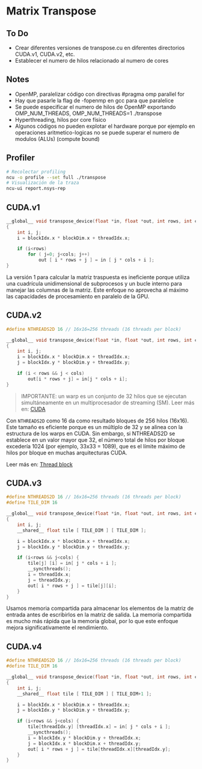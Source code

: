 # Matrix Transpose

## To Do

- Crear diferentes versiones de transpose.cu en diferentes directorios CUDA.v1, CUDA.v2, etc.
- Establecer el numero de hilos relacionado al numero de cores

## Notes

- OpenMP, paralelizar código con directivas #pragma omp parallel for
- Hay que pasarle la flag de -fopenmp en gcc para que paralelice
- Se puede especificar el numero de hilos de OpenMP exportando OMP_NUM_THREADS, OMP_NUM_THREADS=1 ./transpose
- Hyperthreading, hilos por core físico
- Algunos códigos no pueden explotar el hardware porque por ejemplo en operaciones aritmetico-logicas no se puede superar el numero de modulos (ALUs) (compute bound)

## Profiler

```bash
# Recolectar profiling
ncu -o profile --set full ./transpose
# Visualización de la traza
ncu-ui report.nsys-rep
```

## CUDA.v1

```c
__global__ void transpose_device(float *in, float *out, int rows, int cols) 
{ 
    int i, j; 
    i = blockIdx.x * blockDim.x + threadIdx.x; 

    if (i<rows)
        for ( j=0; j<cols; j++) 
            out [ i * rows + j ] = in [ j * cols + i ]; 
}
```

La versión 1 para calcular la matriz traspuesta es ineficiente porque utiliza una cuadrícula unidimensional de subprocesos y un bucle interno para manejar las columnas de la matriz. Este enfoque no aprovecha al máximo las capacidades de procesamiento en paralelo de la GPU.

## CUDA.v2

```c
#define NTHREADS2D 16 // 16x16=256 threads (16 threads per block)

__global__ void transpose_device(float *in, float *out, int rows, int cols) 
{ 
    int i, j;
    i = blockIdx.x * blockDim.x + threadIdx.x; 
    j = blockIdx.y * blockDim.y + threadIdx.y; 

    if (i < rows && j < cols)
        out[i * rows + j] = in[j * cols + i]; 
}
```

> IMPORTANTE: un warp es un conjunto de 32 hilos que se ejecutan simultáneamente en un multiprocesador de streaming (SM).
> Leer más en: [CUDA](https://es.wikipedia.org/wiki/CUDA)

Con `NTHREADS2D` como 16 da como resultado bloques de 256 hilos (16x16). Este tamaño es eficiente porque es un múltiplo de 32 y se alinea con la estructura de los warps en CUDA. Sin embargo, si NTHREADS2D se establece en un valor mayor que 32, el número total de hilos por bloque excedería 1024 (por ejemplo, 33x33 = 1089), que es el límite máximo de hilos por bloque en muchas arquitecturas CUDA.

Leer más en: [Thread block](https://en.wikipedia.org/wiki/Thread_block_(CUDA_programming))

## CUDA.v3

```c
#define NTHREADS2D 16 // 16x16=256 threads (16 threads per block)
#define TILE_DIM 16

__global__ void transpose_device(float *in, float *out, int rows, int cols) 
{ 
    int i, j; 
    __shared__ float tile [ TILE_DIM ] [ TILE_DIM ]; 

    i = blockIdx.x * blockDim.x + threadIdx.x; 
    j = blockIdx.y * blockDim.y + threadIdx.y; 

    if (i<rows && j<cols) {
        tile[j] [i] = in[ j * cols + i ];
        __syncthreads(); 
        i = threadIdx.x;
        j = threadIdx.y;
        out[ i * rows + j ] = tile[j][i];
    }
}
```

Usamos memoria compartida para almacenar los elementos de la matriz de entrada antes de escribirlos en la matriz de salida. La memoria compartida es mucho más rápida que la memoria global, por lo que este enfoque mejora significativamente el rendimiento.

## CUDA.v4

```c
#define NTHREADS2D 16 // 16x16=256 threads (16 threads per block)
#define TILE_DIM 16

__global__ void transpose_device(float *in, float *out, int rows, int cols) 
{ 
    int i, j; 
    __shared__ float tile [ TILE_DIM ] [ TILE_DIM+1 ]; 

    i = blockIdx.x * blockDim.x + threadIdx.x; 
    j = blockIdx.y * blockDim.y + threadIdx.y; 

    if (i<rows && j<cols) {
        tile[threadIdx.y] [threadIdx.x] = in[ j * cols + i ];
        __syncthreads(); 
        i = blockIdx.y * blockDim.y + threadIdx.x;
        j = blockIdx.x * blockDim.x + threadIdx.y;
        out[ i * rows + j ] = tile[threadIdx.x][threadIdx.y];
    }
}
```
